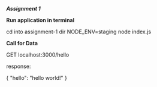 ***Assignment 1***

**Run application in terminal**

cd into assignment-1 dir
NODE_ENV=staging node index.js 

**Call for Data**

GET localhost:3000/hello 

response:

{
    "hello": "hello world!"
}
